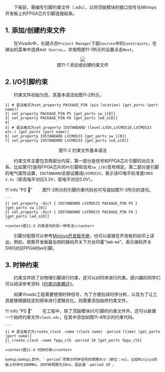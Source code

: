 &emsp;&emsp;下板前，需编写引脚约束文件（.xdc），以将顶层模块的接口信号与Minisys开发板上的FPGA芯片引脚连接起来。

## 1. 添加/创建约束文件

&emsp;&emsp;在Vivado中，右键点击`Project Manager`下面`Sources`中的`Constraints`，在弹出的菜单中选择`Add Source…`，并按照图11-1所示的设置点击`Next`。

<center><img src="../assets/11-1.png"></center>
<center>图11-1 添加或创建约束文件</center>

## 2. I/O引脚约束

&emsp;&emsp;约束文件初始为空，其基本语法如图11-2所示。

```
1| # 语法格式为set_property PACKAGE_PIN (pin location) [get_ports (port name)]
2| set_property PACKAGE_PIN P5 [get_ports sw_i[0]]
3| set_property PACKAGE_PIN F6 [get_ports led_o[0]]
4|
5| # 语法格式为set_property IOSTANDARD (level:LVDS,LVCMOS18,LVCMOS33 etc.) [get_ports (port name)]
6| set_property IOSTANDARD LVCMOS33 [get_ports sw_i[0]]
7| set_property IOSTANDARD LVCMOS33 [get_ports led_o[0]]
```
<center>图11-2 约束文件基本语法</center>

&emsp;&emsp;约束文件主要包含两部分内容，第一部分是信号和FPGA芯片引脚的对应关系，比如第1行是将FPGA芯片的`P5`引脚和信号`sw_i[0]`信号绑定。第二部分是引脚的电气属性设置，`IOSTANDARD`全部设置成`LVCMOS33`，表示该IO电平标准是`CMOS 3.3v`（即高电平对应3.3V，低电平对应0.0V）。

!!! info "PS :mega:"
    &emsp;&emsp;图11-2所示的引脚约束代码也可写成如图11-3所示的语句。

    ```
    1| set_property -dict { IOSTANDARD LVCMOS33 PACKAGE_PIN P5 } [get_ports sw_i[0]]
    2| set_property -dict { IOSTANDARD LVCMOS33 PACKAGE_PIN F6 } [get_ports led_o[0]]
    ```
    <center>图11-3 约束语句的另一种写法</center>

&emsp;&emsp;引脚分配既可以参考[Minisys开发板手册](https://gitee.com/hitsz-cslab/cpu/blob/master/stupkt/Minisys%E5%BC%80%E5%8F%91%E6%9D%BF%E7%A1%AC%E4%BB%B6%E6%89%8B%E5%86%8C.pdf)，也可以直接在开发板的丝印上读出。例如，观察开发板最右侧的拨码开关下方丝印着“`SW0-W4`”，表示拨码开关SW0对应FPGA的`W4`引脚。

## 3. 时钟约束

&emsp;&emsp;约束文件除了对物理引脚进行约束，还可以对时序进行约束。感兴趣的同学们可以阅读参考资料《[约束功能概述](http://xilinx.eetrend.com/blog/2019/100018252.html)》。

&emsp;&emsp;如果Vivado工程需要使用时钟信号，为了方便后续时序分析，以及为了让工具能够根据给定的频率进行逻辑优化，则需要添加始终约束文件。

!!! info "PS :mega:"
    &emsp;&emsp;在工程中，除了顶层模块I/O引脚的约束文件外，还可以新建一个始终约束文件`clock.xdc`，在其中添加如图11-4所示的约束代码。

    ```
    1| # 语法格式为create_clock -name (clock name) -period (time) [get_ports (port name)]
    2| create_clock -name fpga_clk -period 10 [get_ports fpga_clk]
    ```
    <center>图11-4 时钟约束</center>

    &emsp;&emsp;其中，`-period`项表示时钟信号的周期大小（单位：ns）。比如Minisys的板上时钟为100MHz，则时钟周期为10ns，因此是`-period 10`。
